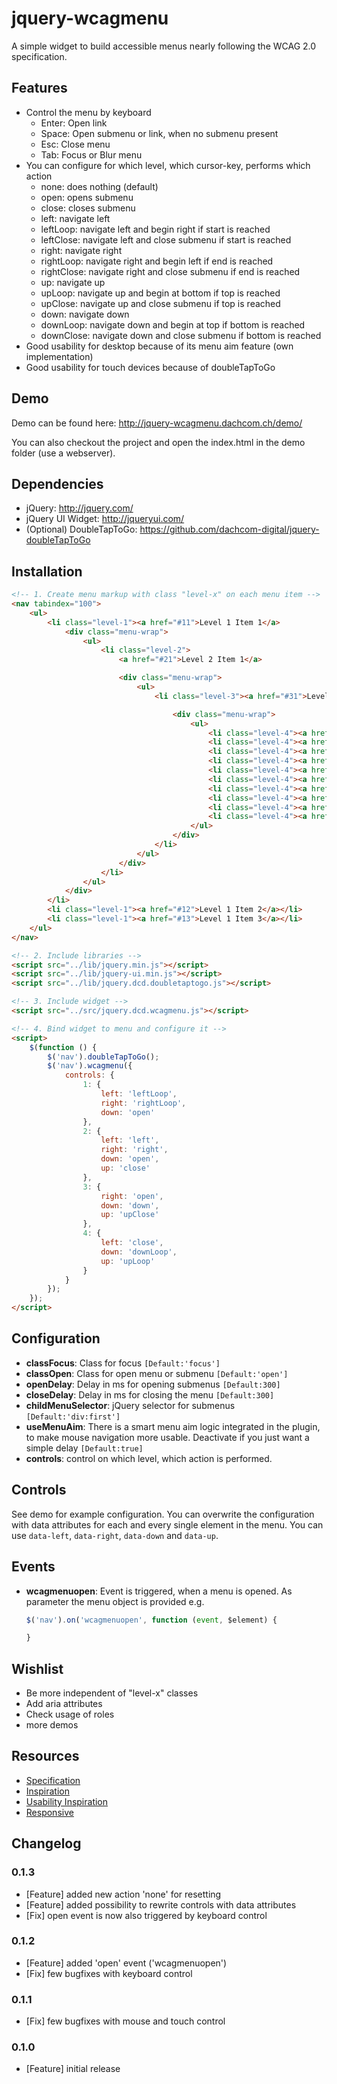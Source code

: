 jquery-wcagmenu
===============

A simple widget to build accessible menus nearly following the WCAG 2.0 specification. 

Features
-------
* Control the menu by keyboard
    * Enter: Open link
    * Space: Open submenu or link, when no submenu present
    * Esc: Close menu
    * Tab: Focus or Blur menu
* You can configure for which level, which cursor-key, performs which action
    * none: does nothing (default)
    * open: opens submenu
    * close: closes submenu
    * left: navigate left
    * leftLoop: navigate left and begin right if start is reached
    * leftClose: navigate left and close submenu if start is reached
    * right: navigate right
    * rightLoop: navigate right and begin left if end is reached
    * rightClose: navigate right and close submenu if end is reached
    * up: navigate up
    * upLoop: navigate up and begin at bottom if top is reached
    * upClose: navigate up and close submenu if top is reached
    * down: navigate down
    * downLoop: navigate down and begin at top if bottom is reached
    * downClose: navigate down and close submenu if bottom is reached
* Good usability for desktop because of its menu aim feature (own implementation)
* Good usability for touch devices because of doubleTapToGo

Demo
-------------
Demo can be found here: http://jquery-wcagmenu.dachcom.ch/demo/

You can also checkout the project and open the index.html in the demo folder (use a webserver).

Dependencies
-------------
- jQuery: http://jquery.com/
- jQuery UI Widget: http://jqueryui.com/
- (Optional) DoubleTapToGo: https://github.com/dachcom-digital/jquery-doubleTapToGo

Installation
-------------

```html
<!-- 1. Create menu markup with class "level-x" on each menu item -->
<nav tabindex="100">
    <ul>
        <li class="level-1"><a href="#11">Level 1 Item 1</a>
            <div class="menu-wrap">
                <ul>
                    <li class="level-2">
                        <a href="#21">Level 2 Item 1</a>

                        <div class="menu-wrap">
                            <ul>
                                <li class="level-3"><a href="#31">Level 3 Item 1</a>

                                    <div class="menu-wrap">
                                        <ul>
                                            <li class="level-4"><a href="#41">Level 4 Item 1</a></li>
                                            <li class="level-4"><a href="#42">Level 4 Item 2</a></li>
                                            <li class="level-4"><a href="#43">Level 4 Item 3</a></li>
                                            <li class="level-4"><a href="#44">Level 4 Item 4</a></li>
                                            <li class="level-4"><a href="#45">Level 4 Item 5</a></li>
                                            <li class="level-4"><a href="#46">Level 4 Item 6</a></li>
                                            <li class="level-4"><a href="#47">Level 4 Item 7</a></li>
                                            <li class="level-4"><a href="#48">Level 4 Item 8</a></li>
                                            <li class="level-4"><a href="#49">Level 4 Item 9</a></li>
                                            <li class="level-4"><a href="#410">Level 4 Item 10</a></li>
                                        </ul>
                                    </div>
                                </li>
                            </ul>
                        </div>
                    </li>
                </ul>
            </div>
        </li>
        <li class="level-1"><a href="#12">Level 1 Item 2</a></li>
        <li class="level-1"><a href="#13">Level 1 Item 3</a></li>
    </ul>
</nav>

<!-- 2. Include libraries -->
<script src="../lib/jquery.min.js"></script>
<script src="../lib/jquery-ui.min.js"></script>
<script src="../lib/jquery.dcd.doubletaptogo.js"></script>

<!-- 3. Include widget -->
<script src="../src/jquery.dcd.wcagmenu.js"></script>

<!-- 4. Bind widget to menu and configure it -->
<script>
    $(function () {
        $('nav').doubleTapToGo();
        $('nav').wcagmenu({
            controls: {
                1: {
                    left: 'leftLoop',
                    right: 'rightLoop',
                    down: 'open'
                },
                2: {
                    left: 'left',
                    right: 'right',
                    down: 'open',
                    up: 'close'
                },
                3: {
                    right: 'open',
                    down: 'down',
                    up: 'upClose'
                },
                4: {
                    left: 'close',
                    down: 'downLoop',
                    up: 'upLoop'
                }
            }
        });
    });
</script>
```

Configuration
-------------
- **classFocus**: Class for focus `[Default:'focus']`
- **classOpen**: Class for open menu or submenu `[Default:'open']`
- **openDelay**: Delay in ms for opening submenus `[Default:300]`
- **closeDelay**: Delay in ms for closing the menu `[Default:300]`
- **childMenuSelector**: jQuery selector for submenus `[Default:'div:first']`
- **useMenuAim**: There is a smart menu aim logic integrated in the plugin, to make mouse navigation more usable. Deactivate if you just want a simple delay `[Default:true]`
- **controls**: control on which level, which action is performed. 

Controls
--------
See demo for example configuration. You can overwrite the configuration with data attributes for each and every single element in the menu. You can use ```data-left```, ```data-right```, ```data-down``` and ```data-up```. 

Events
------
- **wcagmenuopen**: Event is triggered, when a menu is opened. As parameter the menu object is provided e.g. 

    ```js
    $('nav').on('wcagmenuopen', function (event, $element) {
    
    }
    ```

Wishlist
--------
* Be more independent of "level-x" classes
* Add aria attributes
* Check usage of roles
* more demos

Resources
---------
* [Specification](http://www.w3.org/WAI/GL/wiki/Using_ARIA_menus)
* [Inspiration](https://adobe-accessibility.github.io/Accessible-Mega-Menu/)
* [Usability Inspiration](https://github.com/kamens/jQuery-menu-aim)
* [Responsive](https://github.com/dachcom-digital/jquery-doubleTapToGo)

Changelog
---------
### 0.1.3
* [Feature] added new action 'none' for resetting
* [Feature] added possibility to rewrite controls with data attributes
* [Fix] open event is now also triggered by keyboard control

### 0.1.2
* [Feature] added 'open' event ('wcagmenuopen')
* [Fix] few bugfixes with keyboard control

### 0.1.1
* [Fix] few bugfixes with mouse and touch control

### 0.1.0
* [Feature] initial release

